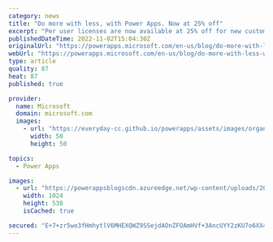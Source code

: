 ```yaml
---
category: news
title: "Do more with less, with Power Apps. Now at 25% off"
excerpt: "Per user licenses are now available at 25% off for new customers of Power Apps."
publishedDateTime: 2022-11-02T15:04:30Z
originalUrl: "https://powerapps.microsoft.com/en-us/blog/do-more-with-less-with-power-apps-now-at-25-off/"
webUrl: "https://powerapps.microsoft.com/en-us/blog/do-more-with-less-with-power-apps-now-at-25-off/"
type: article
quality: 87
heat: 87
published: true

provider:
  name: Microsoft
  domain: microsoft.com
  images:
    - url: "https://everyday-cc.github.io/powerapps/assets/images/organizations/microsoft.com-50x50.jpg"
      width: 50
      height: 50

topics:
  - Power Apps

images:
  - url: "https://powerappsblogscdn.azureedge.net/wp-content/uploads/2022/11/DMWL-offer-1024x538.png"
    width: 1024
    height: 538
    isCached: true

secured: "E+7+zr5we3fHmhytlV6MHEXQWZ9SSejdAOnZFOAmHVf+3AncUYY2zKU7o6XX4aOsu42R18aalZkahcL/KW52oAFW+GJwOYYjy3kW0pmL/AsXHqNa4fHZ1RR2S/ou1YfF8ZKvaNBDbUVLRPo+vVi8ti1cLZuklUJRPrOGkcCSv4j8hnn3Sdjo5/6SnYLclo93DLZEfWtSUFuJyv4QLzBPhF+onHU/KGGXzAEy8PH6YXYqo4AEPeUblvSAfBhshkS09fkSqZBrxqndRAW4a1Fipykx+QYvVnTEqjLtiOte/rKjQ62DWFdA9fuQ0sqmiJ+x0quZOj31hpCNCuI8ZpVsHo7NR0GP8f54Y6u0jt5p+wo=;Q16X62BZ2FHz9Ca0lacTcQ=="
---
```


